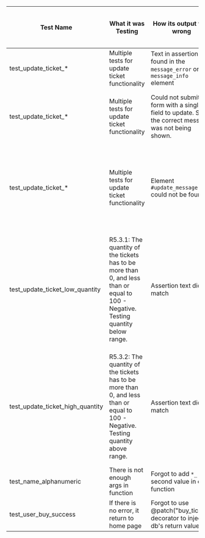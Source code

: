 | Test   Name | What it was Testing | How its output was wrong | What the error in the code was | How you changed the program (or   test input) to fix it |
|-|-|-|-|-|
| test_update_ticket_* | Multiple   tests for update ticket functionality | Text   in assertion not found in the `message_error` or `message_info` element | Code   had extra text “Unable to update ticket: ” at front of the message | Add   “Unable to update ticket: ” to front assertion text |
| test_update_ticket_* | Multiple tests for update ticket   functionality | Could not submit the form with a   single field to update. So, the correct message was not being shown. | In test case documentation can   update a single field, whereas in the code all fields are updated at once | Update the test cases to have   the test_ticket’s info entered into the other fields that need to be updated |
| test_update_ticket_* | Multiple tests for update ticket   functionality | Element `#update_message` could   not be found | Instead of having an element   with an id of “update_message” we hade an element with a class name of either   “message_error” or “message_info” | Update the test cases to check   for “message_error” if it was a negative test case or “message_info” if it   was a positive test case |
| test_update_ticket_low_quantity | R5.3.1:  The quantity of the tickets has to be more   than 0, and less than or equal to 100 - Negative. Testing quantity below   range. | Assertion text did not match | Was checking that   `message_error` was “Unable to update ticket: The quantity of the tickets has   to be more than 0, and less than or equal to 100”  instead of “Unable to update ticket: The   quantity of the ticket must be between 1 and 100”   | Change test case to check for   the text “Unable to update ticket: The quantity of the ticket must be between   1 and 100”   |
| test_update_ticket_high_quantity | R5.3.2: The quantity of the   tickets has to be more than 0, and less than or equal to 100 - Negative.   Testing quantity above range. | Assertion text did not match | Was checking that   `message_error` was “Unable to update ticket: The quantity of the tickets has   to be more than 0, and less than or equal to 100”  instead of “Unable to update ticket: The   quantity of the ticket must be between 1 and 100” | Change test case to check for   the text “Unable to update ticket: The quantity of the ticket must be between   1 and 100”   |
|   test_name_alphanumeric  |   There is not enough args in function  |  Forgot to add `*_`  as second value in each function  |  Error message is not matched in assert_text   |   Add extra parameter in each function  | 
| test_user_buy_success | If there is no error, it return to home page  |  Forgot to use @patch("buy_ticket") decorator to inject db's return value | There is no return value and lead to a 500 server error  |  Add the decorator with correct return value.  |   
